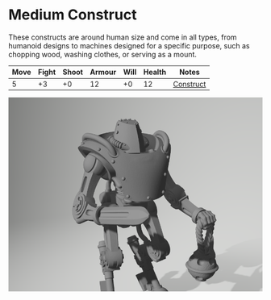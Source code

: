 # Medium Construct
These constructs are around human size and come in all types, from humanoid designs to machines designed for a specific purpose, such as chopping wood, washing clothes, or serving as a mount.

| Move | Fight | Shoot | Armour | Will | Health | Notes |
| ---- | ----- | ----- | ------ | ---- | ------ | ----- |
| 5    | +3    | +0    | 12     | +0   | 12     | [Construct](doc/rules/Construct.md)      |

![](img/medium_construct.png.png)